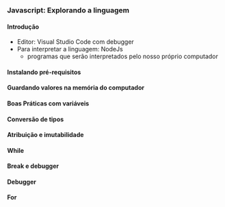 ### Javascript: Explorando a linguagem

#### Introdução

- Editor: Visual Studio Code com debugger
- Para interpretar a linguagem: NodeJs
	- programas que serão interpretados pelo nosso próprio computador

#### Instalando pré-requisitos


#### Guardando valores na memória do computador


#### Boas Práticas com variáveis


#### Conversão de tipos


#### Atribuição e imutabilidade


#### While


#### Break e debugger


#### Debugger


#### For
